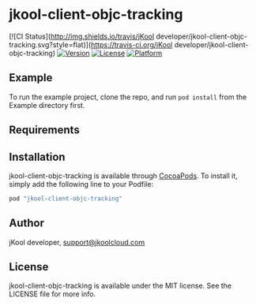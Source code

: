 # jkool-client-objc-tracking

[![CI Status](http://img.shields.io/travis/jKool developer/jkool-client-objc-tracking.svg?style=flat)](https://travis-ci.org/jKool developer/jkool-client-objc-tracking)
[![Version](https://img.shields.io/cocoapods/v/jkool-client-objc-tracking.svg?style=flat)](http://cocoapods.org/pods/jkool-client-objc-tracking)
[![License](https://img.shields.io/cocoapods/l/jkool-client-objc-tracking.svg?style=flat)](http://cocoapods.org/pods/jkool-client-objc-tracking)
[![Platform](https://img.shields.io/cocoapods/p/jkool-client-objc-tracking.svg?style=flat)](http://cocoapods.org/pods/jkool-client-objc-tracking)

## Example

To run the example project, clone the repo, and run `pod install` from the Example directory first.

## Requirements

## Installation

jkool-client-objc-tracking is available through [CocoaPods](http://cocoapods.org). To install
it, simply add the following line to your Podfile:

```ruby
pod "jkool-client-objc-tracking"
```

## Author

jKool developer, support@jkoolcloud.com

## License

jkool-client-objc-tracking is available under the MIT license. See the LICENSE file for more info.
